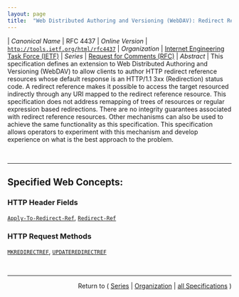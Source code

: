 ```yaml
---
layout: page
title:  "Web Distributed Authoring and Versioning (WebDAV): Redirect Reference Resources"
---
```


| *Canonical Name* | RFC 4437
| *Online Version* | [`http://tools.ietf.org/html/rfc4437`](http://tools.ietf.org/html/rfc4437)
| *Organization* | [Internet Engineering Task Force (IETF)](..  "List of specification series by this organization")
| *Series* | [Request for Comments (RFC)](.  "List of specifications in this series")
| *Abstract* | This specification defines an extension to Web Distributed Authoring and Versioning (WebDAV) to allow clients to author HTTP redirect reference resources whose default response is an HTTP/1.1 3xx (Redirection) status code. A redirect reference makes it possible to access the target resourced indirectly through any URI mapped to the redirect reference resource. This specification does not address remapping of trees of resources or regular expression based redirections. There are no integrity guarantees associated with redirect reference resources. Other mechanisms can also be used to achieve the same functionality as this specification. This specification allows operators to experiment with this mechanism and develop experience on what is the best approach to the problem.

<br/>
<hr/>

## Specified Web Concepts:

### HTTP Header Fields

[`Apply-To-Redirect-Ref`](/concepts/http-header/Apply-To-Redirect-Ref "The optional Apply-To-Redirect-Ref header can be used on any request to a redirect reference resource. When it is present and set to &#34;T&#34;, the request MUST be applied to the reference resource itself, and a 3xx response MUST NOT be returned."), [`Redirect-Ref`](/concepts/http-header/Redirect-Ref "The Redirect-Ref header is used in all 3xx responses from redirect reference resources. The value is the link target as specified during redirect reference resource creation.")

### HTTP Request Methods

[`MKREDIRECTREF`](/concepts/http-method/MKREDIRECTREF "The MKREDIRECTREF method requests the creation of a redirect reference resource."), [`UPDATEREDIRECTREF`](/concepts/http-method/UPDATEREDIRECTREF "The UPDATEREDIRECTREF method requests the update of a redirect reference resource.")



<br/>
<hr/>

<p style="text-align: right">Return to ( <a href="./">Series</a> | <a href="../">Organization</a> | <a href="../../">all Specifications</a> )</p>